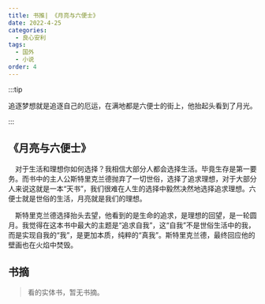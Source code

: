 ```yaml
---
title: 书推| 《月亮与六便士》
date: 2022-4-25
categories:
  - 良心安利
tags:
  - 国外
  - 小说
order: 4
---
```


:::tip

追逐梦想就是追逐自己的厄运，在满地都是六便士的街上，他抬起头看到了月光。

:::

## 《月亮与六便士》

&emsp;对于生活和理想你如何选择？我相信大部分人都会选择生活。毕竟生存是第一要务。而书中的主人公斯特里克兰德抛弃了一切世俗，选择了追求理想，对于大部分人来说这就是一本“天书”，我们很难在人生的选择中毅然决然地选择追求理想。六便士就是世俗的生活，月亮就是我们的理想。

&emsp;斯特里克兰德选择抬头去望，他看到的是生命的追求，是理想的回望，是一轮圆月。我觉得在这本书中最大的主题是“追求自我”，这“自我”不是世俗生活中的我，而是实现自我的“我”，是更加本质，纯粹的“真我”。斯特里克兰德，最终回应他的壁画也在火焰中焚毁。



## 书摘

> 看的实体书，暂无书摘。



